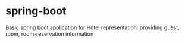 # spring-boot
Basic spring boot application for Hotel representation: providing guest, room, room-reservation information
